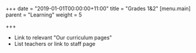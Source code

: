 +++
date = "2019-01-01T00:00:00+11:00"
title = "Grades 1&2"
[menu.main]
parent = "Learning"
weight = 5

+++
* Link to relevant "Our curriculum pages"
* List teachers or link to staff page